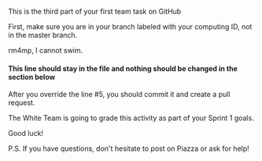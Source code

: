 This is the third part of your first team task on GitHub

First, make sure you are in your branch labeled with your computing ID, not in the master branch.

rm4mp, I cannot swim.

#### This line should stay in the file and nothing should be changed in the section below

After you override the line #5, you should commit it and create a pull request.

The White Team is going to grade this activity as part of your Sprint 1 goals.

Good luck!

P.S. If you have questions, don't hesitate to post on Piazza or ask for help!

